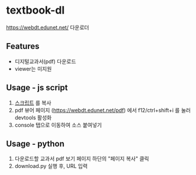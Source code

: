 
# textbook-dl

https://webdt.edunet.net/ 다운로더



## Features

- 디지털교과서(pdf) 다운로드
- viewer는 미지원


## Usage - js script

1. [스크립트](https://raw.githubusercontent.com/yeorinhieut/textbook-dl/main/index.js) 를 복사
2. pdf 뷰어 페이지 (https://webdt.edunet.net/pdf) 에서 f12/ctrl+shift+i 를 눌러 devtools 활성화
3. console 탭으로 이동하여 소스 붙여넣기

## Usage - python

1. 다운로드할 교과서 pdf 보기 페이지 하단의 "페이지 복사" 클릭
2. download.py 실행 후, URL 입력
